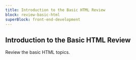 ```yaml
---
title: Introduction to the Basic HTML Review
block: review-basic-html
superBlock: front-end-development
---
```


## Introduction to the Basic HTML Review

Review the basic HTML topics.
